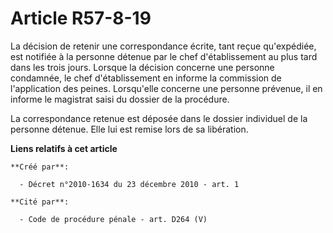 # Article R57-8-19

La décision de retenir une correspondance écrite, tant reçue qu'expédiée, est notifiée à la personne détenue par le chef
d'établissement au plus tard dans les trois jours. Lorsque la décision concerne une personne condamnée, le chef
d'établissement en informe la commission de l'application des peines. Lorsqu'elle concerne une personne prévenue, il en
informe le magistrat saisi du dossier de la procédure. 

La correspondance retenue est déposée dans le dossier individuel de la personne détenue. Elle lui est remise lors de sa
libération.

**Liens relatifs à cet article**

	**Créé par**:

	  - Décret n°2010-1634 du 23 décembre 2010 - art. 1

	**Cité par**:

	  - Code de procédure pénale - art. D264 (V)
